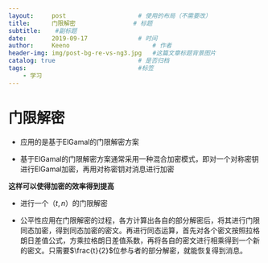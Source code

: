 ```yaml
---
layout:     post   				    # 使用的布局（不需要改）
title:      门限解密 				# 标题 
subtitle:    #副标题
date:       2019-09-17 				# 时间
author:     Keeno 						# 作者
header-img: img/post-bg-re-vs-ng3.jpg 	#这篇文章标题背景图片
catalog: true 						# 是否归档
tags:								#标签
    - 学习
---
```

# 门限解密

- 应用的是基于ElGamal的门限解密方案

- 基于ElGamal的门限解密方案通常采用一种混合加密模式，即对一个对称密钥进行ElGamal加密，再用对称密钥对消息进行加密

**这样可以使得加密的效率得到提高**

- 进行一个$（t , n）$的门限解密

- 公平性应用在门限解密的过程，各方计算出各自的部分解密后，将其进行门限同态加密，得到同态加密的密文。再进行同态运算，首先对各个密文按照拉格朗日差值公式，方乘拉格朗日差值系数，再将各自的密文进行相乘得到一个新的密文。只需要$\frac{t}{2}$位参与者的部分解密，就能恢复得到消息。
